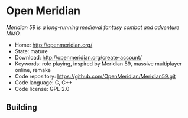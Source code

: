 # Open Meridian

_Meridian 59 is a long-running medieval fantasy combat and adventure MMO._

- Home: http://openmeridian.org/
- State: mature
- Download: http://openmeridian.org/create-account/
- Keywords: role playing, inspired by Meridian 59, massive multiplayer online, remake
- Code repository: https://github.com/OpenMeridian/Meridian59.git
- Code language: C, C++
- Code license: GPL-2.0

## Building


